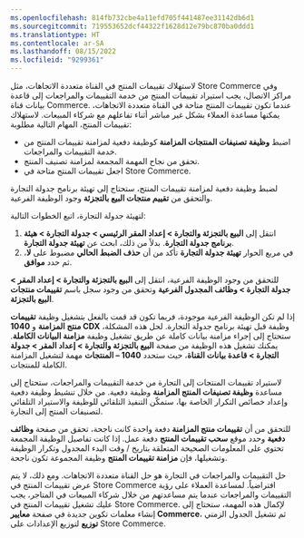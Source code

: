 ```yaml
---
ms.openlocfilehash: 814fb732cbe4a11efd705f441487ee31142db6d1
ms.sourcegitcommit: 719553652dcf44322f1628d12e79bc870ba0ddd1
ms.translationtype: HT
ms.contentlocale: ar-SA
ms.lasthandoff: 08/15/2022
ms.locfileid: "9299361"
---
```

لاستهلاك تقييمات المنتج في القناة متعددة الاتجاهات، مثل Store Commerce وفي مراكز الاتصال، يجب استيراد تقييمات المنتج من خدمة التقييمات والمراجعات إلى قاعدة بيانات قناة Commerce. عندما تكون تقييمات المنتج متاحة في القناة متعددة الاتجاهات، يمكنها مساعدة العملاء بشكل غير مباشر أثناء تفاعلهم مع شركاء المبيعات. لاستهلاك تقييمات المنتج، المهام التالية مطلوبة:

- اضبط **وظيفة تصنيفات المنتجات المزامنة** كوظيفة دفعية لمزامنة تقييمات المنتج من خدمة التقييمات والمراجعات.
- تحقق من نجاح المهمة المجمعة لمزامنة تصنيف المنتج.
- اجعل تقييمات المنتج متاحة في Store Commerce.

لضبط وظيفة دفعية لمزامنة تقييمات المنتج، ستحتاج إلى تهيئة برنامج جدولة التجارة والتحقق من **تقييم منتجات البيع بالتجزئة** وجود الوظيفة الفرعية.

لتهيئة جدولة التجارة، اتبع الخطوات التالية:

1.  انتقل إلى **البيع بالتجزئة والتجارة > إعداد المقر الرئيسي > جدولة التجارة > هيئة برنامج جدولة التجارة**. بدلاً من ذلك، ابحث عن **تهيئة جدولة التجارة**.
2.  في مربع الحوار **تهيئة جدولة التجارة** تأكد من أن **حذف الضبط الحالي** مضبوط على **لا**، ثم حدد **موافق**.

للتحقق من وجود الوظيفة الفرعية، انتقل إلى **البيع بالتجزئة والتجارة > إعداد المقر > جدولة التجارة > وظائف المجدول الفرعية** وتحقق من وجود سجل باسم **تقييمات منتجات البيع بالتجزئة**. 

إذا لم تكن الوظيفة الفرعية موجودة، فربما تكون قد قمت بالفعل بتشغيل وظيفة **تقييمات منتج المزامنة** و **1040 CDX** وظيفة قبل تهيئة برنامج جدولة التجارة. لحل هذه المشكلة، ستحتاج إلى إجراء مزامنة بيانات كاملة عن طريق تشغيل وظيفة **مزامنة البيانات الكاملة**. يمكنك تشغيل هذه الوظيفة من صفحة **البيع بالتجزئة والتجارة > إعداد المقر > جدولة التجارة > قاعدة بيانات القناة**، حيث ستحدد **1040 – المنتجات** مهمة لتشغيل المزامنة الكاملة للمنتجات.

لاستيراد تقييمات المنتجات إلى التجارة من خدمة التقييمات والمراجعات، ستحتاج إلى مساعدة **وظيفة تصنيفات المنتج المزامنة** وظيفة دفعية. من خلال تنشيط وظيفة دفعية وإعداد خصائص التكرار الخاصة بها، ستمكّن التنفيذ التلقائي للوظيفة والاستيراد التلقائي لتصنيفات المنتج إلى التجارة. 

للتحقق من أن **تقييمات منتج المزامنة** دفعة واحدة كانت ناجحة، تحقق من صفحة **وظائف دفعية** وحدد موقع **سحب تقييمات المنتج** دفعة عمل. إذا كانت تفاصيل الوظيفة المجمعة تحتوي على المعلومات الصحيحة المتعلقة بتاريخ / وقت البدء المجدول وتكرار الوظيفة وتشغيلها، فإن **مزامنة تقييمات المنتج** وظيفة المجموعة تكون ناجحة.

حل التقييمات والمراجعات في التجارة هو حل القناة متعددة الاتجاهات. ومع ذلك، لا يتم عرض تقييمات المنتج في Store Commerce افتراضياً. لمساعدة العملاء على رؤية التقييمات والمراجعات عندما يتم مساعدتهم من خلال شركاء المبيعات في المتاجر، يجب عليك تشغيل تقييمات المنتج في Store Commerce. لإكمال هذه المهمة، ستحتاج إلى إنشاء معلمات تكوين جديدة في صفحة **معايير Commerce**، ثم تشغيل الجدول الزمني **توزيع** لتوزيع الإعدادات على Store Commerce.

